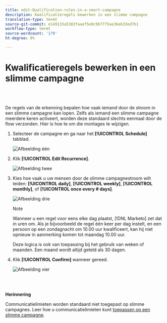 ```yaml
---
title: edit-Qualification-rules-in-a-smart-campagne
description: Kwalificatieregels bewerken in een slimme campagne
translation-type: tm+mt
source-git-commit: e149133a5383faaef5e9c9b7775ae36e633ed7b1
workflow-type: tm+mt
source-wordcount: '179'
ht-degree: 0%

---
```



# Kwalificatieregels bewerken in een slimme campagne

<br> 

De regels van de erkenning bepalen hoe vaak iemand door de stroom in een slimme campagne kan lopen. Zelfs als iemand een slimme campagne meerdere keren activeert, worden deze standaard slechts eenmaal door de flow verzonden. Hier is hoe te om die montages te wijzigen.

1. Selecteer de campagne en ga naar het **[!UICONTROL Schedule]** tabblad.

   ![Afbeelding één](/help/sky/assets/smart-campaigns/edit-qualification-rules-in-a-smart-campaign/edit-qualification-rules-in-a-smart-campaign-1.png)

1. Klik **[!UICONTROL Edit Recurrence]**.

   ![Afbeelding twee](/help/sky/assets/smart-campaigns/edit-qualification-rules-in-a-smart-campaign/edit-qualification-rules-in-a-smart-campaign-2.png)

1. Kies hoe vaak u uw mensen door de slimme campagnestroom wilt leiden: **[!UICONTROL daily]**, **[!UICONTROL weekly]**, **[!UICONTROL monthly]**, of **[!UICONTROL once every # days]**.

   ![Afbeelding drie](/help/sky/assets/smart-campaigns/edit-qualification-rules-in-a-smart-campaign/edit-qualification-rules-in-a-smart-campaign-3.png)

   >[!NOTE]
   >
   >Wanneer u een regel voor eens elke dag plaatst, [!DNL Marketo] zet dat in uren om. Als je bijvoorbeeld de regel één keer per dag instelt, en een persoon op een zondagnacht om 10.00 uur kwalificeert, kan hij niet opnieuw in aanmerking komen tot maandag 10.00 uur.
   >
   >Deze logica is ook van toepassing bij het gebruik van weken of maanden. Een maand wordt altijd geteld als 30 dagen.

1. Klik **[!UICONTROL Confirm]** wanneer gereed.

   ![Afbeelding vier](/help/sky/assets/smart-campaigns/edit-qualification-rules-in-a-smart-campaign/edit-qualification-rules-in-a-smart-campaign-4.png)

<br> 

**Herinnering**

Communicatielimieten worden standaard niet toegepast op slimme campagnes. Leer hoe u communicatielimieten kunt [toepassen op een slimme campagne](https://docs.marketo.com/display/DOCS/Apply+Communication+Limits+to+Smart+Campaign).
